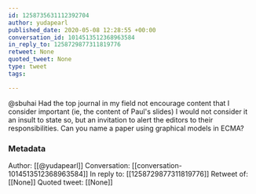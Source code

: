 ```yaml
---
id: 1258735631112392704
author: yudapearl
published_date: 2020-05-08 12:28:55 +00:00
conversation_id: 1014513512368963584
in_reply_to: 1258729877311819776
retweet: None
quoted_tweet: None
type: tweet
tags:

---
```


@sbuhai Had the top journal in my field not encourage content that I consider important (ie, the content of Paul's slides) I would not consider it an insult to state so, but an invitation to alert the editors to their responsibilities. Can you name a paper using graphical models in ECMA?

### Metadata

Author: [[@yudapearl]]
Conversation: [[conversation-1014513512368963584]]
In reply to: [[1258729877311819776]]
Retweet of: [[None]]
Quoted tweet: [[None]]
